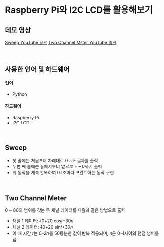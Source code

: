 # Raspberry Pi와 I2C LCD를 활용해보기
## 데모 영상
[Sweep YouTube 링크](https://www.youtube.com/shorts/SKrtslJeW9s)
[Two Channel Meter YouTube 링크](https://www.youtube.com/shorts/PMWgArgeWZw)

</br>

## 사용한 언어 및 하드웨어
#### 언어
- Python
#### 하드웨어
- Raspberry Pi
- I2C LCD

</br>

## Sweep
- 첫 줄에는 처음부터 차례대로  0 ~ F 글자를 출력
- 두번 째 줄에는 끝에서부터 앞으로 F ~ 0까지 출력
- 위 동작을 계속 반복하여 0.1초마다 프린트하는 동작 구현

</br>

## Two Channel Meter
0 ~ 80의 범위를 갖는 두 채널 데이터를 다음과 같은 방법으로 출력
- 채널 1 데이터: 40+20 cos⁡𝑡+30𝑛 
- 채널 2 데이터: 40+20 sin⁡𝑡+30𝑛
- 이 때 시간 𝑡는 0~2𝜋를 50등분한 값이 반복 적용되며, 𝑛은 0~1사이의 랜덤 넘버를 냄
